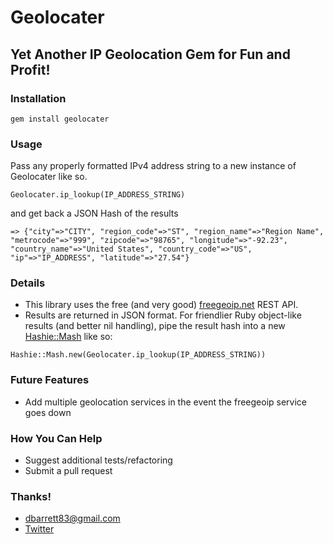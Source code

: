 Geolocater
==========
Yet Another IP Geolocation Gem for Fun and Profit!
--------------------------------------------------

### Installation
`gem install geolocater`

### Usage
Pass any properly formatted IPv4 address string to a new instance of Geolocater like so.

`Geolocater.ip_lookup(IP_ADDRESS_STRING)`

and get back a JSON Hash of the results

`=> {"city"=>"CITY", "region_code"=>"ST", "region_name"=>"Region Name", 
     "metrocode"=>"999", "zipcode"=>"98765", "longitude"=>"-92.23", 
     "country_name"=>"United States", "country_code"=>"US", 
     "ip"=>"IP_ADDRESS", "latitude"=>"27.54"}`

### Details
* This library uses the free (and very good) [freegeoip.net](http://freegeoip.net) REST API.
* Results are returned in JSON format. For friendlier Ruby object-like results (and better nil handling), pipe the result hash into a new [Hashie::Mash](https://github.com/intridea/hashie) like so:

`Hashie::Mash.new(Geolocater.ip_lookup(IP_ADDRESS_STRING))`

### Future Features
* Add multiple geolocation services in the event the freegeoip service goes down

### How You Can Help
* Suggest additional tests/refactoring
* Submit a pull request

### Thanks!
* <dbarrett83@gmail.com>
* [Twitter](http://www.twitter.com/thoughtpunch)
